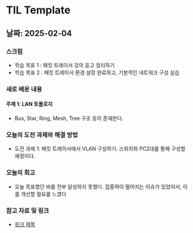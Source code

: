 # TIL Template

## 날짜: 2025-02-04

### 스크럼
- 학습 목표 1 : 패킷 트레이서 강의 듣고 정리하기
- 학습 목표 2 : 패킷 트레이서 환경 설정 완료하고, 기본적인 네트워크 구성 실습

### 새로 배운 내용
#### 주제 1: LAN 토폴로지
- Bus, Star, Ring, Mesh, Tree 구조 등이 존재한다.

### 오늘의 도전 과제와 해결 방법
- 도전 과제 1: 패킷 트레이서에서 VLAN 구성하기. 스위치와 PC2대를 통해 구성할 예정이다.

### 오늘의 회고
- 오늘 목표했던 바를 전부 달성하지 못했다. 집중력이 떨어지는 이슈가 있었어서, 이를 개선할 필요를 느꼈다

### 참고 자료 및 링크
- [링크 제목](URL)
